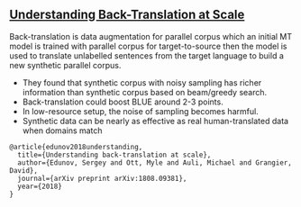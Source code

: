## [Understanding Back-Translation at Scale](https://arxiv.org/abs/1808.09381)

Back-translation is data augmentation for parallel corpus which an initial MT model is trained with parallel corpus for target-to-source then the model is used to translate unlabelled sentences from the target language to build a new synthetic parallel corpus.

-   They found that synthetic corpus with noisy sampling has richer information than synthetic corpus based on beam/greedy search.
-   Back-translation could boost BLUE around 2-3 points.
-   In low-resource setup, the noise of sampling becomes harmful.
-   Synthetic data can be nearly as effective as real human-translated data when domains match

  
```
@article{edunov2018understanding,
  title={Understanding back-translation at scale},
  author={Edunov, Sergey and Ott, Myle and Auli, Michael and Grangier, David},
  journal={arXiv preprint arXiv:1808.09381},
  year={2018}
}
```